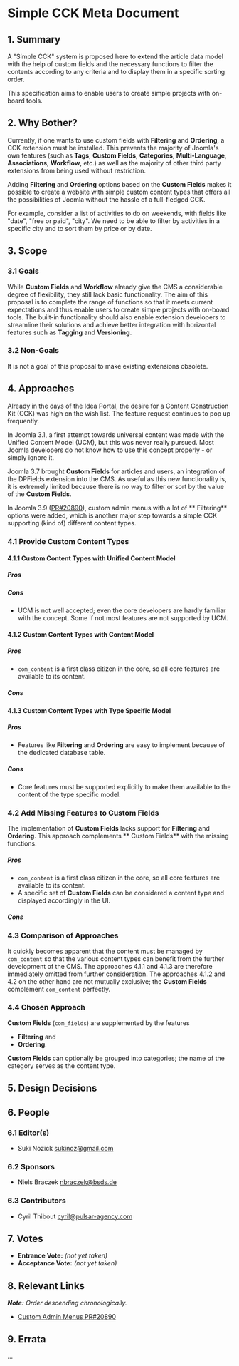 # Simple CCK Meta Document

## 1. Summary

A "Simple CCK" system is proposed here to extend the article data model with the help of custom fields and the necessary
functions to filter the contents according to any criteria and to display them in a specific sorting order.

This specification aims to enable users to create simple projects with on-board tools.

## 2. Why Bother?

Currently, if one wants to use custom fields with **Filtering** and **Ordering**, a CCK extension must be installed.
This prevents the majority of Joomla's own features (such as **Tags**, **Custom Fields**, **Categories**, 
**Multi-Language**, **Associations**, **Workflow**, etc.) as well as the majority of other third party extensions from
being used without restriction.

Adding **Filtering** and **Ordering** options based on the **Custom Fields** makes it possible to create a website with
simple custom content types that offers all the possibilities of Joomla without the hassle of a full-fledged CCK.

For example, consider a list of activities to do on weekends, with fields like "date", "free or paid", "city". We need
to be able to filter by activities in a specific city and to sort them by price or by date.

## 3. Scope

### 3.1 Goals

While **Custom Fields** and **Workflow** already give the CMS a considerable degree of flexibility, they still lack
basic functionality. The aim of this proposal is to complete the range of functions so that it meets current
expectations and thus enable users to create simple projects with on-board tools. The built-in functionality should also
enable extension developers to streamline their solutions and achieve better integration with horizontal features such
as **Tagging** and **Versioning**.

### 3.2 Non-Goals

It is not a goal of this proposal to make existing extensions obsolete.

## 4. Approaches

Already in the days of the Idea Portal, the desire for a Content Construction Kit (CCK) was high on the wish list. The
feature request continues to pop up frequently.

In Joomla 3.1, a first attempt towards universal content was made with the Unified Content Model (UCM), but this was
never really pursued. Most Joomla developers do not know how to use this concept properly - or simply ignore it.

Joomla 3.7 brought **Custom Fields** for articles and users, an integration of the DPFields extension into the CMS. As
useful as this new functionality is, it is extremely limited because there is no way to filter or sort by the value of
the **Custom Fields**.

In Joomla 3.9 ([PR#20890](https://github.com/joomla/joomla-cms/pull/20890)), custom admin menus with a lot of **
Filtering** options were added, which is another major step towards a simple CCK supporting (kind of) different content
types.

### 4.1 Provide Custom Content Types

#### 4.1.1 Custom Content Types with Unified Content Model

##### Pros

##### Cons

* UCM is not well accepted; even the core developers are hardly familiar with the concept. Some if not most features are
  not supported by UCM.

#### 4.1.2 Custom Content Types with Content Model

##### Pros

* `com_content` is a first class citizen in the core, so all core features are available to its content.

##### Cons

#### 4.1.3 Custom Content Types with Type Specific Model

##### Pros

* Features like **Filtering** and **Ordering** are easy to implement because of the dedicated database table.

##### Cons

* Core features must be supported explicitly to make them available to the content of the type specific model.

### 4.2 Add Missing Features to **Custom Fields**

The implementation of **Custom Fields** lacks support for **Filtering** and **Ordering**. This approach complements **
Custom Fields** with the missing functions.

##### Pros

* `com_content` is a first class citizen in the core, so all core features are available to its content.
* A specific set of **Custom Fields** can be considered a content type and displayed accordingly in the UI.

##### Cons

### 4.3 Comparison of Approaches

It quickly becomes apparent that the content must be managed by `com_content` so that the various content types can
benefit from the further development of the CMS. The approaches 4.1.1 and 4.1.3 are therefore immediately omitted from
further consideration. The approaches 4.1.2 and 4.2 on the other hand are not mutually exclusive; the **Custom Fields**
complement `com_content` perfectly.

### 4.4 Chosen Approach

**Custom Fields** (`com_fields`) are supplemented by the features

* **Filtering** and
* **Ordering**.

**Custom Fields** can optionally be grouped into categories; the name of the category serves as the content type.

## 5. Design Decisions

## 6. People

### 6.1 Editor(s)

* Suki Nozick <sukinoz@gmail.com>

### 6.2 Sponsors

* Niels Braczek <nbraczek@bsds.de>

### 6.3 Contributors

* Cyril Thibout <cyril@pulsar-agency.com>

## 7. Votes

* **Entrance Vote:** _(not yet taken)_
* **Acceptance Vote:** _(not yet taken)_

## 8. Relevant Links

_**Note:** Order descending chronologically._

* [Custom Admin Menus PR#20890](https://github.com/joomla/joomla-cms/pull/20890)

## 9. Errata

...
